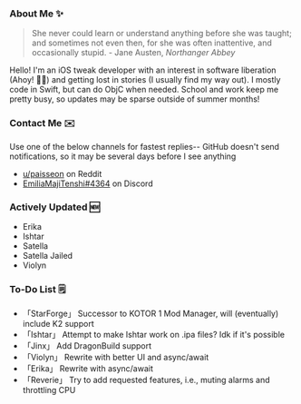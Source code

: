 ### About Me ✨
> She never could learn or understand anything before she was taught; and sometimes not even then, for she was often inattentive, and occasionally stupid. - Jane Austen, *Northanger Abbey*

Hello! I'm an iOS tweak developer with an interest in software liberation (Ahoy! 🏴‍☠️) and getting lost in stories (I usually find my way out). I mostly code in Swift, but can do ObjC when needed. School and work keep me pretty busy, so updates may be sparse outside of summer months!

### Contact Me ✉️
Use one of the below channels for fastest replies-- GitHub doesn't send notifications, so it may be several days before I see anything

- [u/paisseon](https://reddit.com/u/paisseon) on Reddit
- [EmiliaMajiTenshi#4364](https://discord.gg/VM2ZVWqxsj) on Discord

### Actively Updated 🆕
- Erika
- Ishtar
- Satella
- Satella Jailed
- Violyn

### To-Do List 🗒
- 「StarForge」 Successor to KOTOR 1 Mod Manager, will (eventually) include K2 support
- 「Ishtar」    Attempt to make Ishtar work on .ipa files? Idk if it's possible
- 「Jinx」      Add DragonBuild support
- 「Violyn」    Rewrite with better UI and async/await
- 「Erika」     Rewrite with async/await
- 「Reverie」   Try to add requested features, i.e., muting alarms and throttling CPU
